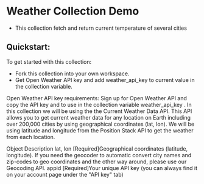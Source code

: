 # Weather Collection Demo
- This collection fetch and return current temperature of several cities 

## Quickstart:
To get started with this collection:
* Fork this collection into your own workspace.
* Get Open Weather API key and add weather_api_key to current value in the collection variable.

Open Weather API key requirements:
Sign up for Open Weather API and copy the API key and to use in the collection variable weather_api_key . In this collection we will be using the the Current Weather Data API. This API allows you to get current weather data for any location on Earth including over 200,000 cities by using geographical coordinates (lat, lon). We will be using latitude and longitude from the Position Stack API to get the weather from each location.

Object    Description
lat, lon  [Required]Geographical coordinates (latitude, longitude). If you need the geocoder to automatic convert city names and zip-codes to geo coordinates and the other way around, please use our Geocoding API.
appid	    [Required]Your unique API key (you can always find it on your account page under the "API key" tab)
